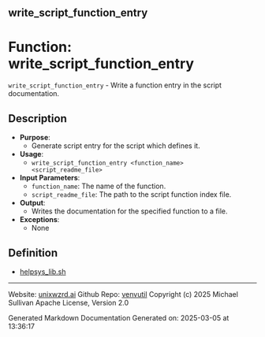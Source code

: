 ## write_script_function_entry
# Function: write_script_function_entry
 `write_script_function_entry` - Write a function entry in the script documentation.
## Description
- **Purpose**:
  - Generate script entry for the script which defines it.
- **Usage**: 
  - `write_script_function_entry <function_name> <script_readme_file>`
- **Input Parameters**: 
  - `function_name`: The name of the function.
  - `script_readme_file`: The path to the script function index file.
- **Output**: 
  - Writes the documentation for the specified function to a file.
- **Exceptions**: 
  - None

## Definition 

* [helpsys_lib.sh](../helpsys_lib_sh.md)
---

Website: [unixwzrd.ai](https://unixwzrd.ai)
Github Repo: [venvutil](https://github.com/unixwzrd/venvutil)
Copyright (c) 2025 Michael Sullivan
Apache License, Version 2.0

Generated Markdown Documentation
Generated on: 2025-03-05 at 13:36:17

